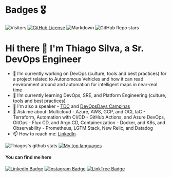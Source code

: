 <!--
**sti6ca/sti6ca** is a ✨ _special_ ✨ repository because its `README.md` (this file) appears on your GitHub profile.
Here are some ideas to get you started:
- 👯 I’m looking to collaborate on ...
- 🤔 I’m looking for help with ...
- 💬 Ask me about ...
- 📫 How to reach me: ...
- 😄 Pronouns: ...
- ⚡ Fun fact: ...
-->
# Badges 🎖️

![Visitors](https://api.visitorbadge.io/api/visitors?path=https%3A%2F%2Fgithub.com%2Fsti6ca%2Fbadges&label=repository%20visits&countColor=%230c7ebe&style=flat&labelStyle=none)
[![GitHub License](https://img.shields.io/github/license/sti6ca/badges?color=blue)](https://github.com/sti6ca/badges/blob/main/LICENSE)
![Markdown](https://img.shields.io/badge/Markdown-ffffff?style=flat&logo=markdown&logoColor=black)
![GitHub Repo stars](https://img.shields.io/github/stars/sti6ca/badges)

# Hi there 👋 I'm Thiago Silva, a Sr. DevOps Engineer

- 🔭 I’m currently working on DevOps (culture, tools and best practices) for a project related to Autonomous Vehicles and how it can read environment around and automation for intelligent maps in near-real time
- 🌱 I’m currently learning DevOps, SRE, and Platform Engineering (culture, tools and best practices) 
- 🎤 I'm also a speaker - [TDC](https://thedevconf.com/palestrante/thiago-silva) and [DevOpsDays Campinas](https://talks.devopsdays.org/devopsdays-campinas-2025/speaker/TACGSZ/)
- 💬 Ask me about: Multicloud - Azure, AWS, GCP, and OCI, IaC - Terraform, Automation with CI/CD - GitHub Actions, and Azure DevOps, GitOps - Flux CD, and Argo CD, Containerization - Docker, and K8s, and Observability - Prometheus, LGTM Stack, New Relic, and Datadog
- 📫 How to reach me: [LinkedIn](https://www.linkedin.com/in/trsilva/)

![Thiagos's github stats](https://github-readme-stats.vercel.app/api?username=sti6ca&show_icons=true&theme=tokyonight)
[![My top languages](https://github-readme-stats.vercel.app/api/top-langs/?username=sti6ca&show_icons_&theme=tokyonight)](https://github.com/sti6ca/github-readme-stats)

#### You can find me here

[![Linkedin Badge](https://img.shields.io/badge/-LinkedIn-blue?style=flat-square&logo=Linkedin&logoColor=white&link=https://www.linkedin.com/in/trsilva)](https://www.linkedin.com/in/trsilva/)
[![Instagram Badge](https://img.shields.io/badge/Instagram-E4405F?style=flat&logo=instagram&logoColor=white&link=https://instagram.com/_otsilva)](https://instagram.com/_otsilva)
[![LinkTree Badge](https://img.shields.io/badge/linktree-43E55E?style=flat&logo=linktree&logoColor=white&link=https://linktr.ee/_tsilva)](https://linktr.ee/_tsilva)
